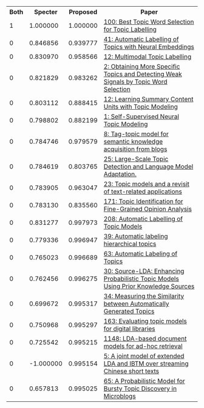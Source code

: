 <html><table><tr>
<th>Both</th>
<th>Specter</th>
<th>Proposed</th>
<th>Paper</th>
</tr>
<tr>
<td>1</td>
<td>1.000000</td>
<td>1.000000</td>
<td><a href="https://www.semanticscholar.org/paper/98146aa796858008e32e314886f357243075b82c">100: Best Topic Word Selection for Topic Labelling</a></td>
</tr>
<tr>
<td>0</td>
<td>0.846856</td>
<td>0.939777</td>
<td><a href="https://www.semanticscholar.org/paper/a271ce355a4817117840945d1b8f0bf40dff2132">41: Automatic Labelling of Topics with Neural Embeddings</a></td>
</tr>
<tr>
<td>0</td>
<td>0.830970</td>
<td>0.958566</td>
<td><a href="https://www.semanticscholar.org/paper/71f0a3f4779bd2d086be76de1fc23158fe348cd9">12: Multimodal Topic Labelling</a></td>
</tr>
<tr>
<td>0</td>
<td>0.821829</td>
<td>0.983262</td>
<td><a href="https://www.semanticscholar.org/paper/e49be05ca8a5ff60fff9da7c2de5507c43590ff4">2: Obtaining More Specific Topics and Detecting Weak Signals by Topic Word Selection</a></td>
</tr>
<tr>
<td>0</td>
<td>0.803112</td>
<td>0.888415</td>
<td><a href="https://www.semanticscholar.org/paper/cbf2dfe9bb070473108a69fc58e5969bfc1e4064">12: Learning Summary Content Units with Topic Modeling</a></td>
</tr>
<tr>
<td>0</td>
<td>0.798802</td>
<td>0.882199</td>
<td><a href="https://www.semanticscholar.org/paper/363bcae120d9211e5230aa7800e947c1168f2ce5">1: Self-Supervised Neural Topic Modeling</a></td>
</tr>
<tr>
<td>0</td>
<td>0.784746</td>
<td>0.979579</td>
<td><a href="https://www.semanticscholar.org/paper/e6fffb5722c34bdb6d3d61921cbbc63864881024">8: Tag-topic model for semantic knowledge acquisition from blogs</a></td>
</tr>
<tr>
<td>0</td>
<td>0.784619</td>
<td>0.803765</td>
<td><a href="https://www.semanticscholar.org/paper/23837c298f1792e795875f39b28ea335350126bf">25: Large-Scale Topic Detection and Language Model Adaptation.</a></td>
</tr>
<tr>
<td>0</td>
<td>0.783905</td>
<td>0.963047</td>
<td><a href="https://www.semanticscholar.org/paper/1567a2bece1f73215ca7ea2f8132f51f6c72cfdf">23: Topic models and a revisit of text-related applications</a></td>
</tr>
<tr>
<td>0</td>
<td>0.783130</td>
<td>0.835560</td>
<td><a href="https://www.semanticscholar.org/paper/67b16aff576d9d539005dfc247d309cec87c695a">171: Topic Identification for Fine-Grained Opinion Analysis</a></td>
</tr>
<tr>
<td>0</td>
<td>0.831277</td>
<td>0.997973</td>
<td><a href="https://www.semanticscholar.org/paper/1a407fa3a4da0c30505c3018afcb7b88cc841a13">208: Automatic Labelling of Topic Models</a></td>
</tr>
<tr>
<td>0</td>
<td>0.779336</td>
<td>0.996947</td>
<td><a href="https://www.semanticscholar.org/paper/fa8826625cedffb8b0024333985b5409ea15b2b2">39: Automatic labeling hierarchical topics</a></td>
</tr>
<tr>
<td>0</td>
<td>0.765023</td>
<td>0.996689</td>
<td><a href="https://www.semanticscholar.org/paper/a22635e0365450d504507a2e6eb0097974cbec1e">63: Automatic Labeling of Topics</a></td>
</tr>
<tr>
<td>0</td>
<td>0.762456</td>
<td>0.996275</td>
<td><a href="https://www.semanticscholar.org/paper/8b8a7eac8a60f27afc9d17dedea824327c2f22a2">30: Source-LDA: Enhancing Probabilistic Topic Models Using Prior Knowledge Sources</a></td>
</tr>
<tr>
<td>0</td>
<td>0.699672</td>
<td>0.995317</td>
<td><a href="https://www.semanticscholar.org/paper/5fcab9045d9209a1989b8732e4565aa298be16f0">34: Measuring the Similarity between Automatically Generated Topics</a></td>
</tr>
<tr>
<td>0</td>
<td>0.750968</td>
<td>0.995297</td>
<td><a href="https://www.semanticscholar.org/paper/a01e4772dbd8fbab62e43987c49f1510393ec10c">163: Evaluating topic models for digital libraries</a></td>
</tr>
<tr>
<td>0</td>
<td>0.725542</td>
<td>0.995215</td>
<td><a href="https://www.semanticscholar.org/paper/94a8ace25d5112e22f7235bbba26570b008a73e9">1148: LDA-based document models for ad-hoc retrieval</a></td>
</tr>
<tr>
<td>0</td>
<td>-1.000000</td>
<td>0.995154</td>
<td><a href="https://www.semanticscholar.org/paper/a90b449be15148843b556c1984eddf97c7a7a498">5: A joint model of extended LDA and IBTM over streaming Chinese short texts</a></td>
</tr>
<tr>
<td>0</td>
<td>0.657813</td>
<td>0.995025</td>
<td><a href="https://www.semanticscholar.org/paper/e9ca19834e6b17549d9f948e9fdfa16cca1f133f">65: A Probabilistic Model for Bursty Topic Discovery in Microblogs</a></td>
</tr>
</table></html>
